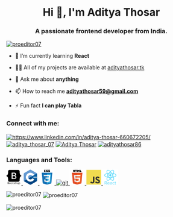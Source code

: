 <h1 align="center">Hi 👋, I'm Aditya Thosar</h1>
<h3 align="center">A passionate frontend developer from India.</h3>

<p align="left"> <a href="https://github.com/ryo-ma/github-profile-trophy"><img src="https://github-profile-trophy.vercel.app/?username=proeditor07" alt="proeditor07" /></a> </p>

- 🌱 I’m currently learning **React**

- 👨‍💻 All of my projects are available at [adityathosar.tk](https://proeditor07.github.io/TestPortfolio/) 

- 💬 Ask me about **anything**

- 📫 How to reach me **adityathosar59@gmail.com**

- ⚡ Fun fact **I can play Tabla**

<h3 align="left">Connect with me:</h3>
<p align="left">
<a href="https://www.linkedin.com/in/aditya-thosar-660672205/" target="blank"><img align="center" src="https://raw.githubusercontent.com/rahuldkjain/github-profile-readme-generator/master/src/images/icons/Social/linked-in-alt.svg" alt="https://www.linkedin.com/in/aditya-thosar-660672205/" height="30" width="40" /></a>
<a href="https://www.instagram.com/adityathosar07/" target="blank"><img align="center" src="https://raw.githubusercontent.com/rahuldkjain/github-profile-readme-generator/master/src/images/icons/Social/instagram.svg" alt="aditya_thosar_07" height="30" width="40" /></a>
<a href="https://www.youtube.com/@adityathosar/featured" target="blank"><img align="center" src="https://raw.githubusercontent.com/rahuldkjain/github-profile-readme-generator/master/src/images/icons/Social/youtube.svg" alt="Aditya Thosar" height="30" width="40" /></a>
<a href="https://auth.geeksforgeeks.org/user/adityathosar86" target="blank"><img align="center" src="https://raw.githubusercontent.com/rahuldkjain/github-profile-readme-generator/master/src/images/icons/Social/geeks-for-geeks.svg" alt="adityathosar86" height="30" width="40" /></a>
</p>

<h3 align="left">Languages and Tools:</h3>
<p align="left"> <a href="https://getbootstrap.com" target="_blank" rel="noreferrer"> <img src="https://raw.githubusercontent.com/devicons/devicon/master/icons/bootstrap/bootstrap-plain-wordmark.svg" alt="bootstrap" width="40" height="40"/> </a>  <a href="https://www.w3schools.com/cpp/" target="_blank" rel="noreferrer"> <img src="https://raw.githubusercontent.com/devicons/devicon/master/icons/cplusplus/cplusplus-original.svg" alt="cplusplus" width="40" height="40"/> </a> <a href="https://www.w3schools.com/css/" target="_blank" rel="noreferrer"> <img src="https://raw.githubusercontent.com/devicons/devicon/master/icons/css3/css3-original-wordmark.svg" alt="css3" width="40" height="40"/> </a> <a href="https://git-scm.com/" target="_blank" rel="noreferrer"> <img src="https://www.vectorlogo.zone/logos/git-scm/git-scm-icon.svg" alt="git" width="40" height="40"/> </a> <a href="https://www.w3.org/html/" target="_blank" rel="noreferrer"> <img src="https://raw.githubusercontent.com/devicons/devicon/master/icons/html5/html5-original-wordmark.svg" alt="html5" width="40" height="40"/> </a> <a href="https://developer.mozilla.org/en-US/docs/Web/JavaScript" target="_blank" rel="noreferrer"> <img src="https://raw.githubusercontent.com/devicons/devicon/master/icons/javascript/javascript-original.svg" alt="javascript" width="40" height="40"/> </a> <a href="https://reactjs.org/" target="_blank" rel="noreferrer"> <img src="https://raw.githubusercontent.com/devicons/devicon/master/icons/react/react-original-wordmark.svg" alt="react" width="40" height="40"/> </a>  </p>

<p><img align="left" src="https://github-readme-stats.vercel.app/api/top-langs?username=proeditor07&show_icons=true&locale=en&layout=compact" alt="proeditor07" /></p>

<p>&nbsp;<img align="center" src="https://github-readme-stats.vercel.app/api?username=proeditor07&show_icons=true&locale=en" alt="proeditor07" /></p>

<p><img align="center" src="https://github-readme-streak-stats.herokuapp.com/?user=proeditor07&" alt="proeditor07" /></p>

